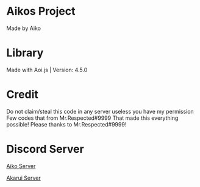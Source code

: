 # Aikos Project
Made by Aiko

# Library
Made with Aoi.js | Version: 4.5.0

# Credit
Do not claim/steal this code in any server useless you have my permission
Few codes that from Mr.Respected#9999
That made this everything possible!
Please thanks to Mr.Respected#9999!

# Discord Server
[Aiko Server](https://discord.gg/u6VGKetp4d)

[Akarui Server](https://discord.gg/xjcsQZ9YWh)
